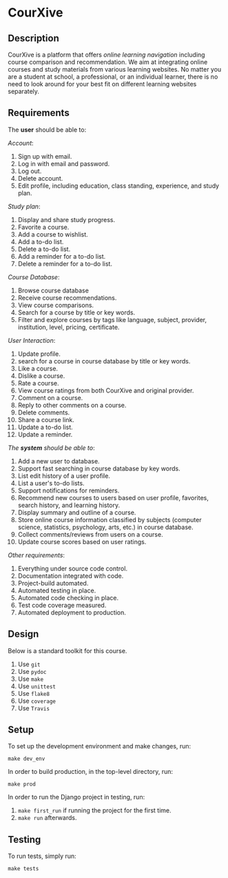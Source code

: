 # CourXive

## Description

CourXive is a platform that offers *online learning navigation* including course comparison and recommendation. We aim at integrating online courses and study materials from various learning websites. No matter you are a student at school, a professional, or an individual learner, there is no need to look around for your best fit on different learning websites separately.

## Requirements

The **user** should be able to:

*Account*:
1. Sign up with email.
1. Log in with email and password.
1. Log out.
1. Delete account.
1. Edit profile, including education, class standing, experience, and study plan.

*Study plan*:
1. Display and share study progress.
1. Favorite a course.
1. Add a course to wishlist.
1. Add a to-do list.
1. Delete a to-do list.
1. Add a reminder for a to-do list.
1. Delete a reminder for a to-do list.

*Course Database*:
1. Browse course database
1. Receive course recommendations.
1. View course comparisons.
1. Search for a course by title or key words.
1. Filter and explore courses by tags like language, subject, provider, institution, level, pricing, certificate.

*User Interaction*:
1. Update profile.
1. search for a course in course database by title or key words.
1. Like a course.
1. Dislike a course.
1. Rate a course.
1. View course ratings from both CourXive and original provider.
1. Comment on a course.
1. Reply to other comments on a course.
1. Delete comments.
1. Share a course link.
1. Update a to-do list.
1. Update a reminder.

*The **system** should be able to*:

1. Add a new user to database.
1. Support fast searching in course database by key words. 
1. List edit history of a user profile.
1. List a user's to-do lists.
1. Support notifications for reminders.
1. Recommend new courses to users based on user profile, favorites, search history, and learning history.
1. Display summary and outline of a course.
1. Store online course information classified by subjects (computer science, statistics, psychology, arts, etc.) in course database.
1. Collect comments/reviews from users on a course.
1. Update course scores based on user ratings.


*Other requirements*:

1. Everything under source code control.
1. Documentation integrated with code.
1. Project-build automated.
1. Automated testing in place.
1. Automated code checking in place.
1. Test code coverage measured.
1. Automated deployment to production.


## Design

Below is a standard toolkit for this course.

1. Use `git`
1. Use `pydoc`
1. Use `make`
1. Use `unittest`
1. Use `flake8`
1. Use `coverage`
1. Use `Travis`


## Setup

To set up the development environment and make changes, run:

`make dev_env`

In order to build production, in the top-level directory, run:

`make prod`

In order to run the Django project in testing, run:
1. `make first_run` if running the project for the first time.
2. `make run` afterwards.


## Testing

To run tests, simply run: 

`make tests`
